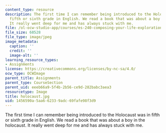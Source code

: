 ```yaml
---
content_type: resource
description: The first time I can remember being introduced to the Holocaust was in
  fifth or sixth grade in English. We read a book that was about a boy in the holocaust.
  It really went deep for me and has always stuck with me.
file: /ol-ocw-studio-app/courses/es-240-composing-your-life-exploration-of-self-through-visual-arts-and-writing-spring-2006/1456590a5aa662339adc69fafe98f3d9_holocaust.jpg
file_size: 68528
file_type: image/jpeg
image_metadata:
  caption: ''
  credit: ''
  image-alt: ''
learning_resource_types:
- Assignments
license: https://creativecommons.org/licenses/by-nc-sa/4.0/
ocw_type: OCWImage
parent_title: Assignments
parent_type: CourseSection
parent_uid: eeeb66a9-5f4b-2b56-ce9d-282babc3aea3
resourcetype: Image
title: holocaust.jpg
uid: 1456590a-5aa6-6233-9adc-69fafe98f3d9
---
```

The first time I can remember being introduced to the Holocaust was in fifth or sixth grade in English. We read a book that was about a boy in the holocaust. It really went deep for me and has always stuck with me.